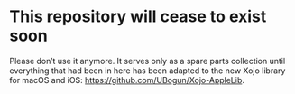 This repository will cease to exist soon
===========

Please don’t use it anymore. It serves only as a spare parts collection until everything that had been in here has been adapted to the new Xojo library for macOS and iOS: https://github.com/UBogun/Xojo-AppleLib. 

